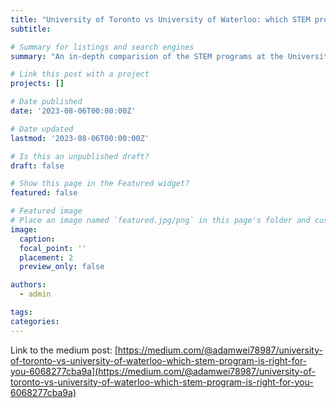 ```yaml
---
title: "University of Toronto vs University of Waterloo: which STEM program is right for you?"
subtitle:

# Summary for listings and search engines
summary: "An in-depth comparision of the STEM programs at the University of Toronto and the University of Waterloo ([Link](https://medium.com/@adamwei78987/university-of-toronto-vs-university-of-waterloo-which-stem-program-is-right-for-you-6068277cba9a))."

# Link this post with a project
projects: []

# Date published
date: '2023-08-06T00:00:00Z'

# Date updated
lastmod: '2023-08-06T00:00:00Z'

# Is this an unpublished draft?
draft: false

# Show this page in the Featured widget?
featured: false

# Featured image
# Place an image named `featured.jpg/png` in this page's folder and customize its options here.
image:
  caption:
  focal_point: ''
  placement: 2
  preview_only: false

authors:
  - admin

tags:
categories:
---
```


Link to the medium post: [https://medium.com/@adamwei78987/university-of-toronto-vs-university-of-waterloo-which-stem-program-is-right-for-you-6068277cba9a](https://medium.com/@adamwei78987/university-of-toronto-vs-university-of-waterloo-which-stem-program-is-right-for-you-6068277cba9a)